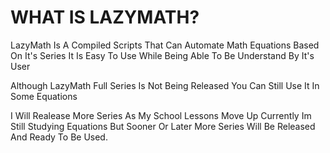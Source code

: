 # WHAT IS LAZYMATH?

LazyMath Is A Compiled Scripts That Can Automate Math Equations Based On It's Series
It Is Easy To Use While Being Able To Be Understand By It's User

Although LazyMath Full Series Is Not Being Released You Can Still Use It In Some Equations

I Will Realease More Series As My School Lessons Move Up Currently Im Still Studying Equations
But Sooner Or Later More Series Will Be Released And Ready To Be Used.
